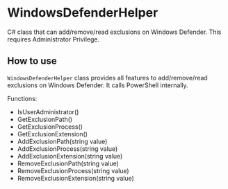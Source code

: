 # WindowsDefenderHelper

C# class that can add/remove/read exclusions on Windows Defender. This requires Administrator Privilege.

## How to use

`WindowsDefenderHelper` class provides all features to add/remove/read exclusions on Windows Defender. It calls PowerShell internally.

Functions:
- IsUserAdministrator()
- GetExclusionPath()
- GetExclusionProcess()
- GetExclusionExtension()
- AddExclusionPath(string value)
- AddExclusionProcess(string value)
- AddExclusionExtension(string value)
- RemoveExclusionPath(string value)
- RemoveExclusionProcess(string value)
- RemoveExclusionExtension(string value)
